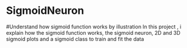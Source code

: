 # SigmoidNeuron
#Understand how sigmoid function works by illustration
In this project , i explain how the sigmoid function works, the sigmoid neuron, 2D and 3D sigmoid plots and a sigmoid class to train and fit the data
